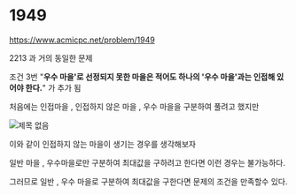 # 1949

https://www.acmicpc.net/problem/1949

2213 과 거의 동일한 문제 

조건 3번
"**우수 마을'로 선정되지 못한 마을은 적어도 하나의 '우수 마을'과는 인접해 있어야 한다.**" 가 추가 됨 


처음에는 인접마을 , 인접하지 않은 마을 , 우수 마을을 구분하여 풀려고 했지만

![제목 없음](https://user-images.githubusercontent.com/78835559/108959107-4abe2480-76b7-11eb-9093-386c25ab238d.png)

이와 같이 인접하지 않는 마을이 생기는 경우를 생각해보자 

일반 마을 , 우수마을로만 구분하여 최대값을 구하려고 한다면 이런 경우는 불가능하다.

그러므로 일반 , 우수 마을로 구분하여 최대값을 구한다면 문제의 조건을 만족할수 있다. 

